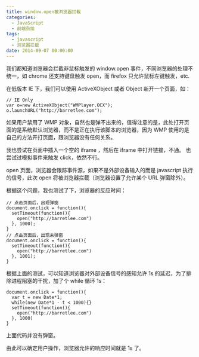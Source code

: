 ```yaml
---
title: window.open被浏览器拦截
categories:
  - JavaScript
  - 前端杂烩
tags:
  - javascript
  - 浏览器拦截
date: 2014-09-07 00:00:00
---
```



我们都知道浏览器会拦截非鼠标触发的 window.open 事件，不同浏览器的处理不统一，如 chrome 还支持键盘触发 open，而 firefox 只允许鼠标左键触发，etc.

在低版本 IE 下，我们可以使用 ActiveXObject 或者 Object 新开一个页面，如：

    // IE Only
    var o=new ActiveXObject("WMPlayer.OCX");
    o.launchURL("http://barretlee.com");
    
如果用户禁用了 WMP 对象，自然也是弹不出来的，值得注意的是，此处打开页面的是系统默认浏览器，而不是正在执行该脚本的浏览器，因为 WMP 使用的是自己的方法开打页面，跟浏览器没有任何关系。

我也尝试在页面中插入一个空的 iframe ，然后在 iframe 中打开链接，不通。
也尝试过模拟事件来触发 click，依然不行。

open 页面，浏览器会跟踪事件源，如果不是外部设备输入的而是 javascript 执行的信号，此次 open 将被浏览器拦截（浏览器设置了允许某个 URL 弹窗除外）。

根据这个问题，我也测试了下，浏览器的反应时间：

    // 点击页面后，出现弹窗
    document.onclick = function(){
      setTimeout(function(){
        open("http://barretlee.com")
      }, 1000);
    }
    // 点击页面后，出现未弹窗
    document.onclick = function(){
      setTimeout(function(){
        open("http://barretlee.com")
      }, 1001);
    }

根据上面的测试，可以知道浏览器对外部设备信号的感知允许 1s 的延迟，为了排除进程阻塞的干扰，加了个 while 循环 1s：

    document.onclick = function(){
      var t = new Date*1; 
      while(new Date*1 - t < 1000){} 
      setTimeout(function(){
        open("http://barretlee.com")
      }, 1000)
    }
    
上面代码并没有弹窗。

由此可以确定用户操作，浏览器允许的响应时间就是 1s 了。
